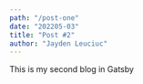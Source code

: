 ```yaml
---
path: "/post-one"
date: "202205-03"
title: "Post #2"
author: "Jayden Leuciuc"
---
```


This is my second blog in Gatsby
